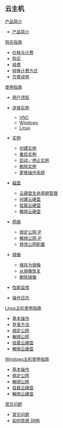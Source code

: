 ﻿## 云主机

[产品简介]()
* [产品简介](容器服务/云主机/产品简介/云主机产品简介.md)

[购买指南]()
* [价格与计费](容器服务/云主机/购买指南/价格与计费.md)
* [购买]()
* [续费]()
* [转换计费方式]()
* [欠费说明]()

[使用指南]()

* [用户须知](容器服务/云主机/使用指南/云主机用户须知.md) 
* [连接实例]()

	* [VNC]()
	* [Windows]()
	* [Linux]()
* [实例]()

	* [创建实例](容器服务/云主机/使用指南/实例/创建云主机.md)
	* [重启实例](容器服务/云主机/使用指南/实例/重启云主机.md)
	* [启动／停止实例](容器服务/云主机/使用指南/实例/启动停止云主机.md)
	* [删除实例](容器服务/云主机/使用指南/实例/删除云主机.md)
	* [更换操作系统](容器服务/云主机/使用指南/实例/云主机更换操作系统.md)
* [磁盘]()

	* [云硬盘生命周期管理](容器服务/云主机/使用指南/磁盘/云硬盘生命周期管理.md)
	* [创建云硬盘](容器服务/云主机/使用指南/磁盘/创建云硬盘.md)
	* [挂载云硬盘](容器服务/云主机/使用指南/磁盘/挂载云硬盘.md)
	* [解绑云硬盘](容器服务/云主机/使用指南/磁盘/解绑云硬盘.md)
* [网络]()

	* [绑定公网 IP]()
	* [解绑公网 IP]()
	* [修改公网配置]()
* [镜像]()

	* [保存为镜像](容器服务/云主机/使用指南/镜像/云主机-保存为镜像.md)
	* [从镜像恢复](容器服务/云主机/使用指南/镜像/云主机-从镜像恢复.md)
	* [删除镜像](容器服务/云主机/使用指南/镜像/云主机-删除镜像.md)
* [性能监控]()
* [操作日志]()




[Linux主机使用指南]()  

* [基本操作](容器服务/云主机/使用指南/linux主机基本操作.md)
* [登录方法](容器服务/云主机/使用指南/linux主机登录方法.md)
* [绑定公网](容器服务/云主机/使用指南/linux主机绑定公网IP.md)
* [解绑公网](容器服务/云主机/使用指南/linux主机解绑公网IP.md)
* [挂载云硬盘](容器服务/云主机/使用指南/linux主机挂载云硬盘.md)
* [解绑云硬盘](容器服务/云主机/使用指南/linux主机解绑云硬盘.md)

[Windows主机使用指南]()  

* [基本操作](容器服务/云主机/使用指南/windows主机基本操作.md)
* [绑定公网](容器服务/云主机/使用指南/绑定公网IP.md)
* [解绑公网](容器服务/云主机/使用指南/解绑公网IP.md)
* [挂载云硬盘](容器服务/云主机/使用指南/挂载云硬盘.md)
* [解绑云硬盘](容器服务/云主机/使用指南/解绑云硬盘.md)  



[常见问题]()

* [常见问题](容器服务/云主机/常见问题/常见问题.md)
* [如何禁用 SMB](容器服务/云主机/常见问题/如何禁用SMB.md)
